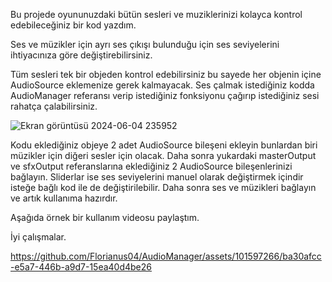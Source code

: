 Bu projede oyununuzdaki bütün sesleri ve muziklerinizi kolayca kontrol edebileceğiniz bir kod yazdım.

Ses ve müzikler için ayrı ses çıkışı bulunduğu için ses seviyelerini ihtiyacınıza göre değiştirebilirsiniz.

Tüm sesleri tek bir objeden kontrol edebilirsiniz bu sayede her objenin içine AudioSource eklemenize gerek kalmayacak.
Ses çalmak istediğiniz kodda AudioManager referansı verip istediğiniz fonksiyonu çağırıp istediğiniz sesi rahatça çalabilirsiniz.

![Ekran görüntüsü 2024-06-04 235952](https://github.com/Florianus04/AudioManager/assets/101597266/54f4a4fd-b07f-4f9c-a0ef-4e496431074f)

Kodu eklediğiniz objeye 2 adet AudioSource bileşeni ekleyin bunlardan biri müzikler için diğeri sesler için olacak.
Daha sonra yukardaki masterOutput ve sfxOutput referanslarına eklediğiniz 2 AudioSource bileşenlerinizi bağlayın.
Sliderlar ise ses seviyelerini manuel olarak değiştirmek içindir isteğe bağlı kod ile de değiştirilebilir.
Daha sonra ses ve müzikleri bağlayın ve artık kullanıma hazırdır.

Aşağıda örnek bir kullanım videosu paylaştım.

İyi çalışmalar.

https://github.com/Florianus04/AudioManager/assets/101597266/ba30afcc-e5a7-446b-a9d7-15ea40d4be26

